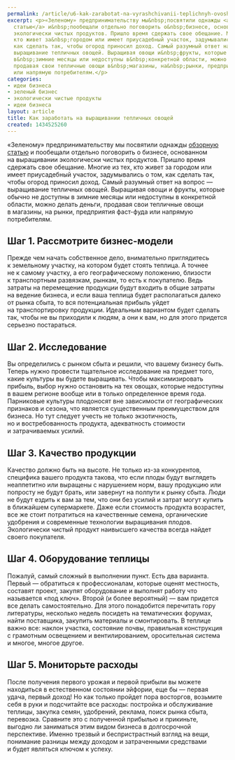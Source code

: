 ```yaml
---
permalink: /article/u6-kak-zarabotat-na-vyrashchivanii-teplichnyh-ovoshchey
excerpt: <p>«Зеленому» предпринимательству мы&nbsp;посвятили однажды <a href="http://business101.ru/article/u6-4-zdorovye-biznes-idei-dlya-realizacii-v-2015-godu">обзорную
  статью</a> и&nbsp;пообещали отдельно поговорить о&nbsp;бизнесе, основанном на&nbsp;выращивании
  экологически чистых продуктов. Пришло время сдержать свое обещание. Многие из&nbsp;тех,
  кто живет за&nbsp;городом или имеет приусадебный участок, задумывались о&nbsp;том,
  как сделать так, чтобы огород приносил доход. Самый разумный ответ на&nbsp;вопрос&nbsp;—
  выращивание тепличных овощей. Выращивая овощи и&nbsp;фрукты, которые обычно не&nbsp;доступны
  в&nbsp;зимние месяцы или недоступны в&nbsp;конкретной области, можно делать деньги,
  продавая свои тепличные овощи в&nbsp;магазины, на&nbsp;рынки, предприятия фаст-фуда
  или напрямую потребителям.</p>
categories:
- идеи бизнеса
- зеленый бизнес
- экологически чистые продукты
- идеи бизнеса
layout: article
title: Как заработать на выращивании тепличных овощей
created: 1434525260
---
```

<p>«Зеленому» предпринимательству мы&nbsp;посвятили однажды <a href="http://business101.ru/article/u6-4-zdorovye-biznes-idei-dlya-realizacii-v-2015-godu">обзорную статью</a> и&nbsp;пообещали отдельно поговорить о&nbsp;бизнесе, основанном на&nbsp;выращивании экологически чистых продуктов. Пришло время сдержать свое обещание. Многие из&nbsp;тех, кто живет за&nbsp;городом или имеет приусадебный участок, задумывались о&nbsp;том, как сделать так, чтобы огород приносил доход. Самый разумный ответ на&nbsp;вопрос&nbsp;— выращивание тепличных овощей. Выращивая овощи и&nbsp;фрукты, которые обычно не&nbsp;доступны в&nbsp;зимние месяцы или недоступны в&nbsp;конкретной области, можно делать деньги, продавая свои тепличные овощи в&nbsp;магазины, на&nbsp;рынки, предприятия фаст-фуда или напрямую потребителям.</p>
<h2>Шаг&nbsp;1. Рассмотрите бизнес-модели</h2>
<p>Прежде чем начать собственное дело, внимательно приглядитесь к&nbsp;земельному участку, на&nbsp;котором будет стоять теплица. А&nbsp;точнее не&nbsp;к&nbsp;самому участку, а&nbsp;его географическому положению, близости к&nbsp;транспортным развязкам, рынкам, то&nbsp;есть к&nbsp;покупателю. Ведь затраты на&nbsp;перемещение продукции будут входить в&nbsp;общие затраты на&nbsp;ведение бизнеса, и&nbsp;если ваша теплица будет располагаться далеко от&nbsp;рынка сбыта, то&nbsp;вся потенциальная прибыль уйдет на&nbsp;транспортировку продукции. Идеальным вариантом будет сделать так, чтобы не&nbsp;вы&nbsp;приходили к&nbsp;людям, а&nbsp;они к&nbsp;вам, но&nbsp;для этого придется серьезно постараться.</p>
<h2>Шаг&nbsp;2. Исследование</h2>
<p>Вы&nbsp;определились с&nbsp;рынком сбыта и&nbsp;решили, что вашему бизнесу быть. Теперь нужно провести тщательное исследование на&nbsp;предмет того, какие культуры вы&nbsp;будете выращивать. Чтобы максимизировать прибыль, выбор нужно остановить на&nbsp;тех овощах, которые недоступны в&nbsp;вашем регионе вообще или в&nbsp;только определенное время года. Парниковые культуры плодоносят вне зависимости от&nbsp;географических признаков и&nbsp;сезона, что является существенным преимуществом для бизнеса. Но&nbsp;тут следует учесть не&nbsp;только экзотичность, но&nbsp;и&nbsp;востребованность продукта, адекватность стоимости и&nbsp;затрачиваемых усилий.</p>
<h2>Шаг&nbsp;3. Качество продукции</h2>
<p>Качество должно быть на&nbsp;высоте. Не&nbsp;только из-за конкурентов, специфика вашего продукта такова, что если плоды будут выглядеть неаппетитно или выращены с&nbsp;нарушением норм, вашу продукцию или попросту не&nbsp;будут брать, или завернут на&nbsp;полпути к&nbsp;рынку сбыта. Люди не&nbsp;будут ездить к&nbsp;вам за&nbsp;тем, что они без усилий и&nbsp;затрат могут купить в&nbsp;ближайшем супермаркете. Даже если стоимость продукта возрастет, все&nbsp;же стоит потратиться на&nbsp;качественные семена, органические удобрения и&nbsp;современные технологии выращивания плодов. Экологически чистый продукт наивысшего качества всегда найдет своего покупателя.</p>
<h2>Шаг&nbsp;4. Оборудование теплицы</h2>
<p>Пожалуй, самый сложный в&nbsp;выполнении пункт. Есть два варианта. Первый&nbsp;— обратиться к&nbsp;профессионалам, которые оценят местность, составят проект, закупят оборудование и&nbsp;выполнят работу что называется «под ключ». Второй (и&nbsp;более вероятный)&nbsp;— вам придется все делать самостоятельно. Для этого понадобится перечитать гору литературы, несколько недель посидеть на&nbsp;тематических форумах, найти поставщика, закупить материалы и&nbsp;смонтировать. В&nbsp;теплице важно все: наклон участка, состояние почвы, правильная конструкция с&nbsp;грамотным освещением и&nbsp;вентилированием, оросительная система и&nbsp;многое, многое другое. </p>
<h2>Шаг&nbsp;5. Мониторьте расходы</h2>
<p>После получения первого урожая и&nbsp;первой прибыли вы&nbsp;можете находиться в&nbsp;естественном состоянии эйфории, еще&nbsp;бы&nbsp;— первая удача, первый доход! Но&nbsp;как только пройдет пора восторгов, возьмите себя в&nbsp;руки и&nbsp;подсчитайте все расходы: постройка и&nbsp;обслуживание теплицы, закупка семян, удобрений, реклама, поиск рынка сбыта, перевозка. Сравните это с&nbsp;полученной прибылью и&nbsp;прикиньте, выгодно&nbsp;ли заниматься этим видом бизнеса в&nbsp;долгосрочной перспективе. Именно трезвый и&nbsp;беспристрастный взгляд на&nbsp;вещи, понимание разницы между доходом и&nbsp;затраченными средствами и&nbsp;будет являться ключом к&nbsp;успеху.</p>
